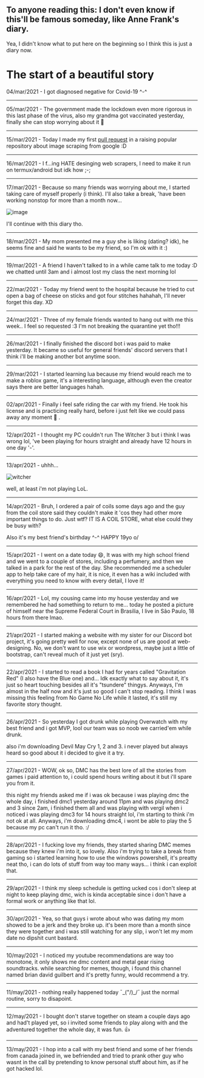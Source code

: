## To anyone reading this: I don't even know if this'll be famous someday, like Anne Frank's diary.

Yea, I didn't know what to put here on the beginning so I think this is just a diary now.

# The start of a beautiful story

04/mar/2021 - I got diagnosed negative for Covid-19 ^-^

---

05/mar/2021 - The government made the lockdown even more rigorous in this last phase
  of the virus, also my grandma got vaccinated yesterday, finally she can stop
  worrying about it :slightly_smiling_face:
  
---

15/mar/2021 - Today I made my first [pull request](https://github.com/pevers/images-scraper/pull/64) in a raising popular repository about image scraping from google :D

---

16/mar/2021 - I f...ing HATE desinging web scrapers, I need to make it run on termux/android but idk how ;-;

---

17/mar/2021 - Because so many friends was worrying about me, I started taking care of myself properly (i think). I'll also take a break,
  'have been working nonstop for more than a month now...

![image](https://user-images.githubusercontent.com/79072876/111484997-00a7ec00-8715-11eb-99e2-cba68a0d55bf.png)

  I'll continue with this diary tho.

---

18/mar/2021 - My mom presented me a guy she is liking (dating? idk), he seems fine and said he wants to be my friend, so I'm ok with it :)

---

19/mar/2021 - A friend I haven't talked to in a while came talk to me today :D we chatted until 3am and i almost lost my class the next morning lol

---

22/mar/2021 - Today my friend went to the hospital because he tried to cut open a bag of cheese on sticks and got four stitches hahahah, I'll never forget this day. XD

---

24/mar/2021 - Three of my female friends wanted to hang out with me this week.. I feel so requested :3 I'm not breaking the quarantine yet tho!!!

---

26/mar/2021 - I finally finished the discord bot i was paid to make yesterday. It became so useful for general friends' discord servers that I think i'll be making another bot anytime soon.

---

29/mar/2021 - I started learning lua because my friend would reach me to make a roblox game, it's a interesting language, although even the creator says there are better languages hahah.

---

02/apr/2021 - Finally i feel safe riding the car with my friend. He took his license and is practicing really hard, before i just felt like we could pass away any moment 🤣 .

---

12/apr/2021 - I thought my PC couldn't run The Witcher 3 but i think I was wrong lol, 've been playing for hours straight and already have 12 hours in one day '-'.

---

13/apr/2021 - uhhh...

![witcher](https://user-images.githubusercontent.com/79072876/115949133-23ae8400-a4a9-11eb-9392-bea835934d6f.png)

well, at least i'm not playing LoL.

---

14/apr/2021 - Bruh, I ordered a pair of coils some days ago and the guy from the coil store said they couldn't make it 'cos they had other more important things to do. Just wtf? IT IS A COIL STORE, what else could they be busy with?

Also it's my best friend's birthday ^-^ HAPPY 19yo o/

---

15/apr/2021 - I went on a date today 😄, It was with my high school friend and we went to a couple of stores, including a perfumery, and then we talked in a park for the rest of the day. She recommended me a scheduler app to help take care of my hair, it is nice, it even has a wiki included with everything you need to know with every detail, I love it!

---

16/apr/2021 - Lol, my cousing came into my house yesterday and we remembered he had something to return to me... today he posted a picture of himself near the Supreme Federal Court in Brasilia, I live in São Paulo, 18 hours from there lmao.

---

21/apr/2021 - I started making a website with my sister for our Discord bot project, it's going pretty well for now, except none of us are good at web-designing. No, we don't want to use wix or wordpress, maybe just a little of bootstrap, can't reveal much of it just yet (sry).

---

22/apr/2021 - I started to read a book I had for years called "Gravitation Red" (I also have the Blue one) and... Idk exactly what to say about it, it's just so heart touching besides all it's "tsundere" thingys. Anyways, I'm almost in the half now and it's just so good I can't stop reading. I think I was missing this feeling from No Game No Life while it lasted, it's still my favorite story thought.

---

26/apr/2021 - So yesterday I got drunk while playing Overwatch with my best friend and i got MVP, lool our team was so noob we carried'em while drunk.

also i'm downloading Devil May Cry 1, 2 and 3. i never played but always heard so good about it i decided to give it a try.

---

27/apr/2021 - WOW, ok so, DMC has the best lore of all the stories from games i paid attention to, i could spend hours writing about it but i'll spare you from it.


this night my friends asked me if i was ok because i was playing dmc the whole day, i finished dmc1 yesterday around 11pm and was playing dmc2 and 3 since 2am, i finished them all and was playing with vergil when i noticed i was playing dmc3 for 14 hours straight lol, i'm starting to think i'm not ok at all.
Anyways, i'm downloading dmc4, i wont be able to play the 5 because my pc can't run it tho. :/

---

28/apr/2021 - I fucking love my friends, they started sharing DMC memes because they knew i'm into it, so lovely.
Also i'm trying to take a break from gaming so i started learning how to use the windows powershell, it's preatty neat tho, i can do lots of stuff from way too many ways... i think i can exploit that.

---

29/apr/2021 - I think my sleep schedule is getting ucked cos i don't sleep at night to keep playing dmc, wich is kinda acceptable since i don't have a formal work or anything like that lol.

---

30/apr/2021 - Yea, so that guys i wrote about who was dating my mom showed to be a jerk and they broke up. it's been more than a month since they were together and i was still watching for any slip, i won't let my mom date no dipshit cunt bastard.

---

10/may/2021 - I noticed my youtube recommendations are way too monotone, it only shows me dmc content and metal gear rising soundtracks. while searching for memes, though, i found this channel named brian david guilbert and it's pretty funny, would recommend a try.

---

11/may/2021 - nothing really happened today ¯\_("/)_/¯ just the normal routine, sorry to disapoint.

---

12/may/2021 - I bought don't starve together on steam a couple days ago and had't played yet, so i invited some friends to play along with and the adventured together the whole day, it was fun. :thumbsup:

---

13/may/2021 - I hop into a call with my best friend and some of her friends from canada joined in, we befriended and tried to prank other guy who wasnt in the call by pretending to know personal stuff about him, as if he got hacked lol.

